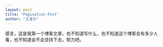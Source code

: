 ```yaml
---
layout: post
title: "Pagination Post"
author: "王准乐"
---
```

感言，这是我第一个博客文章，也不知道写什么，也不知道这个博客会有多少人看，也不知道会不会坚持下去，努力吧。